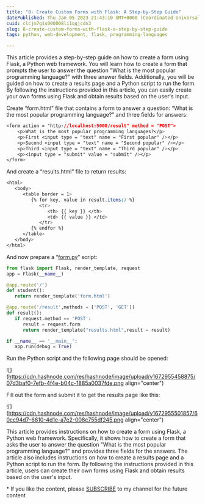 ```yaml
---
title: "8- Create Custom Forms with Flask: A Step-by-Step Guide"
datePublished: Thu Jan 05 2023 21:43:10 GMT+0000 (Coordinated Universal Time)
cuid: clcjm7g1s000008li1qqjcdn3
slug: 8-create-custom-forms-with-flask-a-step-by-step-guide
tags: python, web-development, flask, programming-languages

---
```


This article provides a step-by-step guide on how to create a form using Flask, a Python web framework. You will learn how to create a form that prompts the user to answer the question "What is the most popular programming language?" with three answer fields. Additionally, you will be guided on how to create a results page and a Python script to run the form. By following the instructions provided in this article, you can easily create your own forms using Flask and obtain results based on the user's input.

Create “form.html” file that contains a form to answer a question: “What is the most popular programming language?” and three fields for answers:

```css
<form action = "http://localhost:5000/result" method = "POST">
    <p>What is the most popular programming languages?</p>
    <p>First <input type = "text" name = "First popular" /></p>
    <p>Second <input type = "text" name = "Second popular" /></p>
    <p>Third <input type = "text" name = "Third popular" /></p>
    <p><input type = "submit" value = "submit" /></p>
</form>
```

And create a “results.html” file to return results:

```css
<html>
   <body>
      <table border = 1>
         {% for key, value in result.items() %}
            <tr>
               <th> {{ key }} </th>
               <td> {{ value }} </td>
            </tr>
         {% endfor %}
      </table>
   </body>
</html>
```

And now prepare a “[form.py](http://form.py)” script:

```python
from flask import Flask, render_template, request
app = Flask(__name__)

@app.route('/')
def student():
   return render_template('form.html')

@app.route('/result',methods = ['POST', 'GET'])
def result():
   if request.method == 'POST':
      result = request.form
      return render_template("results.html",result = result)

if __name__ == '__main__':
   app.run(debug = True)
```

Run the Python script and the following page should be opened:

![](https://cdn.hashnode.com/res/hashnode/image/upload/v1672955458875/07d3baf0-7efb-4f4e-b04c-1885a0037fde.png align="center")

Fill out the form and submit it to get the results page like this:

![](https://cdn.hashnode.com/res/hashnode/image/upload/v1672955501857/60cc94d7-6810-4d1e-a7e2-008c755df245.png align="center")

This article provides instructions on how to create a form using Flask, a Python web framework. Specifically, it shows how to create a form that asks the user to answer the question "What is the most popular programming language?" and provides three fields for the answers. The article also includes instructions on how to create a results page and a Python script to run the form. By following the instructions provided in this article, users can create their own forms using Flask and obtain results based on the user's input.

\* If you like the content, please [SUBSCRIBE](https://www.youtube.com/channel/UCpbWlHEqBSnJb6i4UemXQpA?sub_confirmation=1) to my channel for the future content